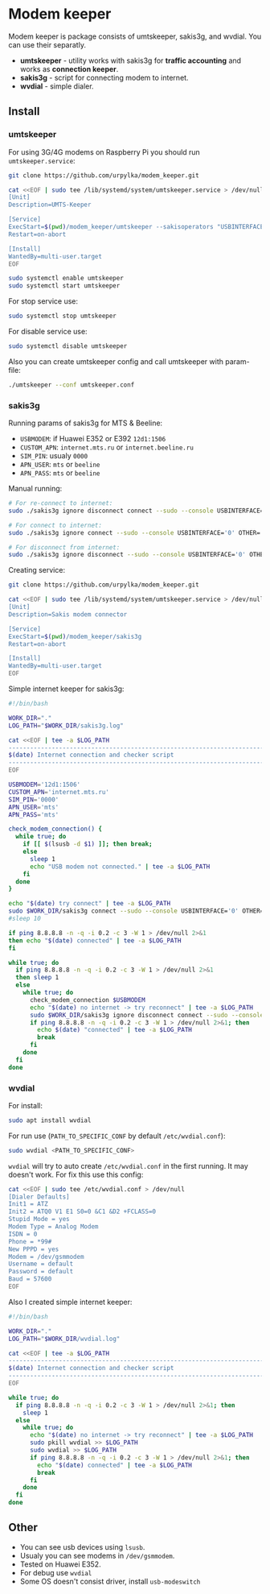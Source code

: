 # Modem keeper

Modem keeper is package consists of umtskeeper, sakis3g, and wvdial. You can use their separatly.

* **umtskeeper** - utility works with sakis3g for **traffic accounting** and works as **connection keeper**.
* **sakis3g** - script for connecting modem to internet.
* **wvdial** - simple dialer.

## Install

### umtskeeper

For using 3G/4G modems on Raspberry Pi you should run `umtskeeper.service`:

```bash
git clone https://github.com/urpylka/modem_keeper.git

cat <<EOF | sudo tee /lib/systemd/system/umtskeeper.service > /dev/null
[Unit]
Description=UMTS-Keeper

[Service]
ExecStart=$(pwd)/modem_keeper/umtskeeper --sakisoperators "USBINTERFACE='0' OTHER='USBMODEM' USBMODEM='12d1:1506' APN='CUSTOM_APN' CUSTOM_APN='internet.beeline.ru' SIM_PIN='0000' APN_USER='beeline' APN_PASS='beeline'" --sakisswitches "--sudo --console" --devicename 'Huawei' --log --nat 'no'
Restart=on-abort

[Install]
WantedBy=multi-user.target
EOF

sudo systemctl enable umtskeeper
sudo systemctl start umtskeeper
```

For stop service use:

```bash
sudo systemctl stop umtskeeper
```

For disable service use:

```bash
sudo systemctl disable umtskeeper
```

Also you can create umtskeeper config and call umtskeeper with param-file:

```bash
./umtskeeper --conf umtskeeper.conf
```

### sakis3g

Running params of sakis3g for MTS & Beeline:

* `USBMODEM`: if Huawei E352 or E392 `12d1:1506`
* `CUSTOM_APN`: `internet.mts.ru` or `internet.beeline.ru`
* `SIM_PIN`: usualy `0000`
* `APN_USER`: `mts` or `beeline`
* `APN_PASS`: `mts` or `beeline`

Manual running:

```bash
# For re-connect to internet:
sudo ./sakis3g ignore disconnect connect --sudo --console USBINTERFACE='0' OTHER='USBMODEM' USBMODEM='12d1:1506' APN='CUSTOM_APN' CUSTOM_APN='internet.beeline.ru' SIM_PIN='0000' APN_USER='beeline' APN_PASS='beeline'

# For connect to internet:
sudo ./sakis3g ignore connect --sudo --console USBINTERFACE='0' OTHER='USBMODEM' USBMODEM='12d1:1506' APN='CUSTOM_APN' CUSTOM_APN='internet.beeline.ru' SIM_PIN='0000' APN_USER='beeline' APN_PASS='beeline'

# For disconnect from internet:
sudo ./sakis3g ignore disconnect --sudo --console USBINTERFACE='0' OTHER='USBMODEM' USBMODEM='12d1:1506' APN='CUSTOM_APN' CUSTOM_APN='internet.beeline.ru' SIM_PIN='0000' APN_USER='beeline' APN_PASS='beeline'
```

Creating service:

```bash
git clone https://github.com/urpylka/modem_keeper.git

cat <<EOF | sudo tee /lib/systemd/system/umtskeeper.service > /dev/null
[Unit]
Description=Sakis modem connector

[Service]
ExecStart=$(pwd)/modem_keeper/sakis3g
Restart=on-abort

[Install]
WantedBy=multi-user.target
EOF
```

Simple internet keeper for sakis3g:

```bash
#!/bin/bash

WORK_DIR="."
LOG_PATH="$WORK_DIR/sakis3g.log"

cat <<EOF | tee -a $LOG_PATH
--------------------------------------------------------------------------------------------
$(date) Internet connection and checker script
--------------------------------------------------------------------------------------------
EOF

USBMODEM='12d1:1506'
CUSTOM_APN='internet.mts.ru'
SIM_PIN='0000'
APN_USER='mts'
APN_PASS='mts'

check_modem_connection() {
  while true; do
    if [[ $(lsusb -d $1) ]]; then break;
    else
      sleep 1
      echo "USB modem not connected." | tee -a $LOG_PATH
    fi
  done
}

echo "$(date) try connect" | tee -a $LOG_PATH
sudo $WORK_DIR/sakis3g connect --sudo --console USBINTERFACE='0' OTHER='USBMODEM' USBMODEM=$USBMODEM APN='CUSTOM_APN' CUSTOM_APN=$CUSTOM_APN SIM_PIN=$SIM_PIN APN_USER=$APN_USER APN_PASS=$APN_PASS >> $LOG_PATH# 2>&1
#sleep 10

if ping 8.8.8.8 -n -q -i 0.2 -c 3 -W 1 > /dev/null 2>&1
then echo "$(date) connected" | tee -a $LOG_PATH
fi

while true; do
  if ping 8.8.8.8 -n -q -i 0.2 -c 3 -W 1 > /dev/null 2>&1
  then sleep 1
  else
    while true; do
      check_modem_connection $USBMODEM
      echo "$(date) no internet -> try reconnect" | tee -a $LOG_PATH
      sudo $WORK_DIR/sakis3g ignore disconnect connect --sudo --console USBINTERFACE='0' OTHER='USBMODEM' USBMODEM=$USBMODEM APN='CUSTOM_APN' CUSTOM_APN=$CUSTOM_APN SIM_PIN=$SIM_PIN APN_USER=$APN_USER APN_PASS=$APN_PASS >> $LOG_PATH
      if ping 8.8.8.8 -n -q -i 0.2 -c 3 -W 1 > /dev/null 2>&1; then
        echo $(date) "connected" | tee -a $LOG_PATH
        break
      fi
    done
  fi
done
```

### wvdial

For install:

```bash
sudo apt install wvdial
```

For run use (`PATH_TO_SPECIFIC_CONF` by default `/etc/wvdial.conf`):

```bash
sudo wvdial <PATH_TO_SPECIFIC_CONF>
```

`wvdial` will try to auto create `/etc/wvdial.conf` in the first running. It may doesn't work. For fix this use this config:

```bash
cat <<EOF | sudo tee /etc/wvdial.conf > /dev/null
[Dialer Defaults]
Init1 = ATZ
Init2 = ATQ0 V1 E1 S0=0 &C1 &D2 +FCLASS=0
Stupid Mode = yes
Modem Type = Analog Modem
ISDN = 0
Phone = *99#
New PPPD = yes
Modem = /dev/gsmmodem
Username = default
Password = default
Baud = 57600
EOF
```

Also I created simple internet keeper:

```bash
#!/bin/bash

WORK_DIR="."
LOG_PATH="$WORK_DIR/wvdial.log"

cat <<EOF | tee -a $LOG_PATH
--------------------------------------------------------------------------------------------
$(date) Internet connection and checker script
--------------------------------------------------------------------------------------------
EOF

while true; do
  if ping 8.8.8.8 -n -q -i 0.2 -c 3 -W 1 > /dev/null 2>&1; then
    sleep 1
  else
    while true; do
      echo "$(date) no internet -> try reconnect" | tee -a $LOG_PATH
      sudo pkill wvdial >> $LOG_PATH
      sudo wvdial >> $LOG_PATH
      if ping 8.8.8.8 -n -q -i 0.2 -c 3 -W 1 > /dev/null 2>&1; then
        echo "$(date) connected" | tee -a $LOG_PATH
        break
      fi
    done
  fi
done
```

## Other

* You can see usb devices using `lsusb`.
* Usualy you can see modems in `/dev/gsmmodem`.
* Tested on Huawei E352.
* For debug use `wvdial`
* Some OS doesn't consist driver, install `usb-modeswitch`
